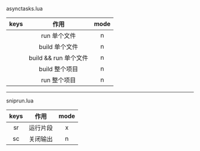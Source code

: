 asynctasks.lua

| keys  |         作用          | mode |
| :---: | :-------------------: | :--: |
| <F4>  |     run 单个文件      |  n   |
| <F3>  |    build 单个文件     |  n   |
| <F2>  | build && run 单个文件 |  n   |
| <A-b> |    build 整个项目     |  n   |
| <A-r> |     run 整个项目      |  n   |

---

sniprun.lua

|    keys    |   作用   | mode |
| :--------: | :------: | :--: |
| <leader>sr | 运行片段 |  x   |
| <space>sc  | 关闭输出 |  n   |
